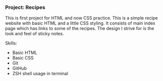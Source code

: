 ### Project: Recipes

This is first project for HTML and now CSS practice. This is a simple recipe website with basic HTML and a little CSS styling. It consists of main index page which has links to some of the recipes. The design I strive for is the look and feel of sticky notes.

Skills:

- Basic HTML
- Basic CSS
- Git
- GitHub
- ZSH shell usage in terminal
